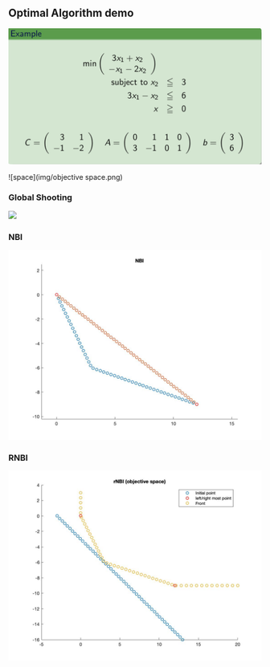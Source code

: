 ## Optimal Algorithm demo

![example](img/example.png)

![space](img/objective space.png)

### Global Shooting

![](/Users/yangyou/Desktop/opti_alg/img/glbst.jpg)

### NBI

![nbi](img/nbi.jpg)

### RNBI

![rnbi](img/rnbi.jpg)
